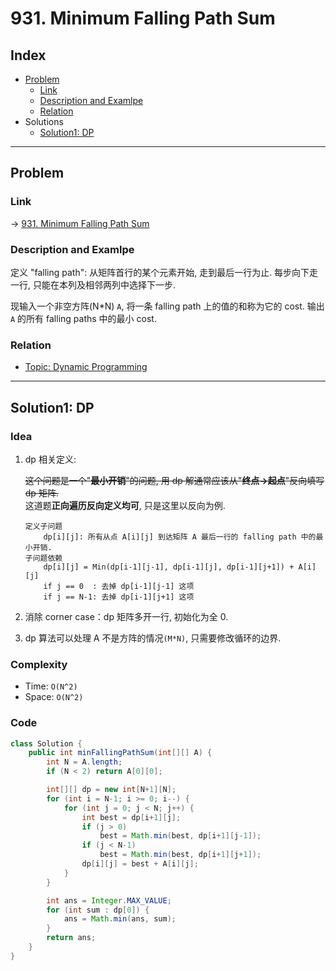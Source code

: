 # 931. Minimum Falling Path Sum

## Index

- [Problem](#problem)
  - [Link](#Link)
  - [Description and Examlpe](#description-and-examlpe)
  - [Relation](#relation)
- Solutions
  - [Solution1: DP](#solution1-dp)

----

## Problem

### Link

-> [931. Minimum Falling Path Sum][1]

### Description and Examlpe

定义 "falling path": 从矩阵首行的某个元素开始, 走到最后一行为止. 每步向下走一行, 只能在本列及相邻两列中选择下一步.

现输入一个非空方阵(N*N) `A`, 将一条 falling path 上的值的和称为它的 cost. 输出 `A` 的所有 falling paths 中的最小 cost.

### Relation

- [Topic: Dynamic Programming][2]

----

## Solution1: DP

### Idea

1. dp 相关定义:

    ~~这个问题是一个"**最小开销**"的问题, 用 dp 解通常应该从"**终点->起点**"反向填写 dp 矩阵.~~  
    这道题**正向遍历反向定义均可**, 只是这里以反向为例.

    ```nohighlight
    定义子问题
        dp[i][j]: 所有从点 A[i][j] 到达矩阵 A 最后一行的 falling path 中的最小开销.
    子问题依赖
        dp[i][j] = Min(dp[i-1][j-1], dp[i-1][j], dp[i-1][j+1]) + A[i][j]
        if j == 0  : 去掉 dp[i-1][j-1] 这项
        if j == N-1: 去掉 dp[i-1][j+1] 这项
    ```

2. 消除 corner case：dp 矩阵多开一行, 初始化为全 0.

3. dp 算法可以处理 A 不是方阵的情况`(M*N)`, 只需要修改循环的边界.

### Complexity

- Time: `O(N^2)`
- Space: `O(N^2)`

### Code

```java
class Solution {
    public int minFallingPathSum(int[][] A) {
        int N = A.length;
        if (N < 2) return A[0][0];

        int[][] dp = new int[N+1][N];
        for (int i = N-1; i >= 0; i--) {
            for (int j = 0; j < N; j++) {
                int best = dp[i+1][j];
                if (j > 0)
                    best = Math.min(best, dp[i+1][j-1]);
                if (j < N-1)
                    best = Math.min(best, dp[i+1][j+1]);
                dp[i][j] = best + A[i][j];
            }
        }

        int ans = Integer.MAX_VALUE;
        for (int sum : dp[0]) {
            ans = Math.min(ans, sum);
        }
        return ans;
    }
}
```

[1]: https://leetcode.com/problems/minimum-falling-path-sum/
[2]: ../topics/dynamic-programming.md
